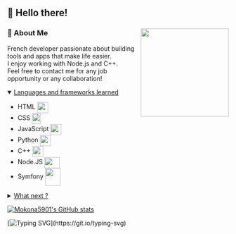 <!-- Welcome to my README -->

## 👋 Hello there!
<!-- Discord user -->
### 🧠 About Me <a href="https://discord.com/users/602431280113778690/"><img src="https://discord.c99.nl/widget/theme-1/602431280113778690.png" height="200" align="right"/></a><br>

French developer passionate about building tools and apps that make life easier.<br>
I enjoy working with Node.js and C++.<br>
Feel free to contact me for any job opportunity or any collaboration!<br>

<details open>
<summary><ins>Languages and frameworks learned</ins></summary>
  
- HTML <a href="link" style="text-align: center"><img src="https://upload.wikimedia.org/wikipedia/commons/thumb/6/61/HTML5_logo_and_wordmark.svg/1024px-HTML5_logo_and_wordmark.svg.png" width="25" height="25" align="center"></a>
- CSS <a href="link" style="text-align: center"><img src="https://upload.wikimedia.org/wikipedia/commons/thumb/d/d5/CSS3_logo_and_wordmark.svg/1452px-CSS3_logo_and_wordmark.svg.png" width="20" height="25" align="center"></a> 
- JavaScript <a href="link" style="text-align: center"><img src="https://upload.wikimedia.org/wikipedia/commons/thumb/9/99/Unofficial_JavaScript_logo_2.svg/2048px-Unofficial_JavaScript_logo_2.svg.png" width="25" height="25" align="center"></a>
- Python <a href="link" style="text-align: center"><img src="https://upload.wikimedia.org/wikipedia/commons/thumb/c/c3/Python-logo-notext.svg/1869px-Python-logo-notext.svg.png" width="25" height="25" align="center"></a> 
- C++ <a href="link" style="text-align: center"><img src="https://upload.wikimedia.org/wikipedia/commons/thumb/1/18/ISO_C%2B%2B_Logo.svg/1822px-ISO_C%2B%2B_Logo.svg.png" width="25" height="25" align="center"></a>
- Node.JS <a href="link" style="text-align: center"><img src="https://upload.wikimedia.org/wikipedia/commons/thumb/d/d9/Node.js_logo.svg/590px-Node.js_logo.svg.png" width="35" height="25" align="center"></a>
- Symfony <a href="link" style="text-align: center"><img src="https://symfony.com/logos/symfony_white_03.png" width="35" height="40" align="center"></a>
</details>

<details>
<summary><ins>What next ?</ins></summary>

- React <a href="link" style="text-align: center"><img src="https://upload.wikimedia.org/wikipedia/commons/a/a7/React-icon.svg" width="30" height="30" align="center"></a>
- Vue.JS <a href="link" style="text-align: center"><img src="https://upload.wikimedia.org/wikipedia/commons/thumb/9/95/Vue.js_Logo_2.svg/512px-Vue.js_Logo_2.svg.png" width="30" height="30" align="center"></a>
- Haxe <a href="link" style="text-align: center"><img src="https://upload.wikimedia.org/wikipedia/commons/thumb/8/89/Haxe_logo.svg/1024px-Haxe_logo.svg.png" width="25" height="30" align="center"></a>
- Docker <a href="link" style="text-align: center"><img src="https://cdn4.iconfinder.com/data/icons/logos-and-brands/512/97_Docker_logo_logos-512.png" width="40" height="40" align="center"></a>
</details>

<!-- Github stats -->
[![Mokona5901's GitHub stats](https://github-readme-stats.vercel.app/api?username=Mokona5901&theme=dracula)](https://github.com/anuraghazra/github-readme-stats)

<!-- Github contribution snake
<picture>
  <source media="(prefers-color-scheme: dark)" srcset="https://raw.githubusercontent.com/Mokona5901/Mokona5901/output/github-contribution-grid-snake-dark.svg">
  <source media="(prefers-color-scheme: light)" srcset="https://raw.githubusercontent.com/Mokona5901/Mokona5901/output/github-contribution-grid-snake.svg">
  <img alt="github contribution grid snake animation" src="https://raw.githubusercontent.com/Mokona5901/Mokona5901/output/github-contribution-grid-snake-dark.svg">
</picture>
-->

<!-- Custom typing text -->
[![Typing SVG](https://readme-typing-svg.demolab.com?font=Jersey+10&size=30&pause=500&color=FFFFFF&width=435&height=31&lines=Node.JS+developer;C%2B%2B+developer;Check+my+repos!;Geometry+Dash+enjoyer;Uhh+what+am+I+supposed+to+say...;If+you+stayed+here+this+long+leave+a+follow!)](https://git.io/typing-svg)
